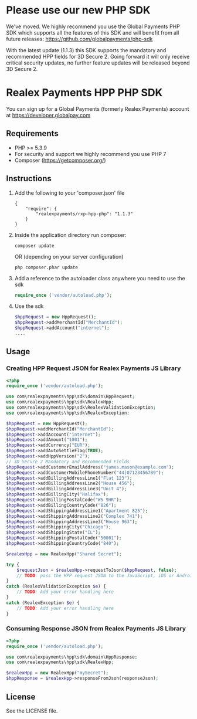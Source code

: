 # Please use our new PHP SDK
We've moved. We highly recommend you use the Global Payments PHP SDK
which supports all the features of this SDK and will benefit from all future releases:
https://github.com/globalpayments/php-sdk

With the latest update (1.1.3) this SDK supports the mandatory and recommended HPP fields for 3D Secure 2. Going forward it will only receive critical security updates, no further feature updates will be released beyond 3D Secure 2.

# Realex Payments HPP PHP SDK
You can sign up for a Global Payments (formerly Realex Payments) account at https://developer.globalpay.com

## Requirements ##
- PHP >= 5.3.9
- For security and support we highly recommend you use PHP 7
- Composer (https://getcomposer.org/)

## Instructions ##

1. Add the following to your 'composer.json' file

    ```
    {
        "require": {
            "realexpayments/rxp-hpp-php": "1.1.3"
        }    
    }
    ```

2. Inside the application directory run composer:

    ```
    composer update
    ```

    OR (depending on your server configuration)

    ```
    php composer.phar update
    ```

3. Add a reference to the autoloader class anywhere you need to use the sdk

    ```php
    require_once ('vendor/autoload.php');
    ```

4. Use the sdk <br/>

    ```php
    $hppRequest = new HppRequest(); 
    $hppRequest->addMerchantId("MerchantId");
    $hppRequest->addAccount("internet");
    ....
	```

## Usage

### Creating HPP Request JSON for Realex Payments JS Library

```php
<?php
require_once ('vendor/autoload.php');

use com\realexpayments\hpp\sdk\domain\HppRequest;
use com\realexpayments\hpp\sdk\RealexHpp;
use com\realexpayments\hpp\sdk\RealexValidationException;
use com\realexpayments\hpp\sdk\RealexException;

$hppRequest = new HppRequest(); 
$hppRequest->addMerchantId("MerchantId");
$hppRequest->addAccount("internet");
$hppRequest->addAmount("1001");
$hppRequest->addCurrency("EUR");
$hppRequest->addAutoSettleFlag(TRUE);
$hppRequest->addHppVersion("2");
// 3D Secure 2 Mandatory and Recommended Fields
$hppRequest->addCustomerEmailAddress("james.mason@example.com");
$hppRequest->addCustomerMobilePhoneNumber("44|07123456789");
$hppRequest->addBillingAddressLine1("Flat 123");
$hppRequest->addBillingAddressLine2("House 456");
$hppRequest->addBillingAddressLine3("Unit 4");
$hppRequest->addBillingCity("Halifax");
$hppRequest->addBillingPostalCode("W5 9HR");
$hppRequest->addBillingCountryCode("826");
$hppRequest->addShippingAddressLine1("Apartment 825");
$hppRequest->addShippingAddressLine2("Complex 741");
$hppRequest->addShippingAddressLine3("House 963");
$hppRequest->addShippingCity("Chicago");
$hppRequest->addShippingState("IL");
$hppRequest->addShippingPostalCode("50001");
$hppRequest->addShippingCountryCode("840");

$realexHpp = new RealexHpp("Shared Secret");

try {
    $requestJson = $realexHpp->requestToJson($hppRequest, false);
    // TODO: pass the HPP request JSON to the JavaScript, iOS or Android Library
}
catch (RealexValidationException $e) {
    // TODO: Add your error handling here
}
catch (RealexException $e) {
    // TODO: Add your error handling here
}
```

### Consuming Response JSON from Realex Payments JS Library

```php
<?php
require_once ('vendor/autoload.php');

use com\realexpayments\hpp\sdk\domain\HppResponse;
use com\realexpayments\hpp\sdk\RealexHpp;

$realexHpp = new RealexHpp("mySecret");
$hppResponse = $realexHpp->responseFromJson(responseJson);
```
## License

See the LICENSE file.
